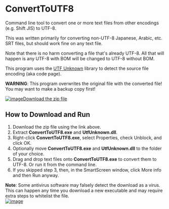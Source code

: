 # ConvertToUTF8

Command line tool to convert one or more text files from other encodings (e.g. Shift JIS) to UTF-8.

This was written primarily for converting non-UTF-8 Japanese, Arabic, etc. SRT files, but should work fine on any text file.

Note that there is no harm converting a file that's already UTF-8. All that will happen is any UTF-8 with BOM will be changed to UTF-8 without BOM.

This program uses the [UTF Unknown](https://github.com/CharsetDetector/UTF-unknown) library to detect the source file encoding (aka code page).

**WARNING**: This program overwrites the original file with the converted file! You may want to make a backup copy first!

[![image](https://github.com/LesFerch/WinSetView/assets/79026235/0188480f-ca53-45d5-b9ff-daafff32869e)Download the zip file](https://github.com/LesFerch/ConvertToUTF8/releases/download/1.0.0/ConvertToUTF8.zip)

## How to Download and Run

1. Download the zip file using the link above.
2. Extract **ConvertToUTF8.exe** and **UtfUnknown.dll**.
3. Right-click **ConvertToUTF8.exe**, select Properties, check Unblock, and click OK.
4. Optionally move **ConvertToUTF8.exe** and **UtfUnknown.dll** to the folder of your choice.
5. Drag and drop text files onto **ConvertToUTF8.exe** to convert them to UTF-8. Or run it from the command line.
6. If you skipped step 3, then, in the SmartScreen window, click More info and then Run anyway.

**Note**: Some antivirus software may falsely detect the download as a virus. This can happen any time you download a new executable and may require extra steps to whitelist the file.
\
[![image](https://github.com/LesFerch/WinSetView/assets/79026235/63b7acbc-36ef-4578-b96a-d0b7ea0cba3a)](https://github.com/LesFerch/ConvertToUTF8)
